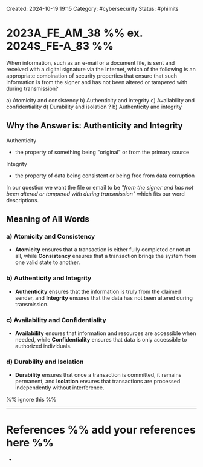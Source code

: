 Created: 2024-10-19 19:15
Category: #cybersecurity
Status: #philnits



# 2023A_FE_AM_38 %% ex. 2024S_FE-A_83 %%

When information, such as an e-mail or a document file, is sent and received with a digital signature via the Internet, which of the following is an appropriate combination of security properties that ensure that such information is from the signer and has not been altered or tampered with during transmission?

a) Atomicity and consistency
b) Authenticity and integrity
c) Availability and confidentiality
d) Durability and isolation
?
b) Authenticity and integrity

## Why the Answer is: Authenticity and Integrity

Authenticity
- the property of something being "original" or from the primary source

Integrity
- the property of data being consistent or being free from data corruption

In our question we want the file or email to be *"from the signer and has not been altered or tampered with during transmission"* which fits our word descriptions.

## Meaning of All Words

### a) **Atomicity and Consistency**

- **Atomicity** ensures that a transaction is either fully completed or not at all, while **Consistency** ensures that a transaction brings the system from one valid state to another.

### b) **Authenticity and Integrity**

- **Authenticity** ensures that the information is truly from the claimed sender, and **Integrity** ensures that the data has not been altered during transmission.

### c) **Availability and Confidentiality**

- **Availability** ensures that information and resources are accessible when needed, while **Confidentiality** ensures that data is only accessible to authorized individuals.

### d) **Durability and Isolation**

- **Durability** ensures that once a transaction is committed, it remains permanent, and **Isolation** ensures that transactions are processed independently without interference.

%% ignore this %%
<!--SR:!2025-03-10,15,290-->
---









# References %% add your references here %%
- 